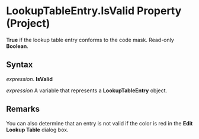
# LookupTableEntry.IsValid Property (Project)

 **True** if the lookup table entry conforms to the code mask. Read-only **Boolean**.


## Syntax

 _expression_. **IsValid**

 _expression_ A variable that represents a **LookupTableEntry** object.


## Remarks

 You can also determine that an entry is not valid if the color is red in the **Edit Lookup Table** dialog box.

